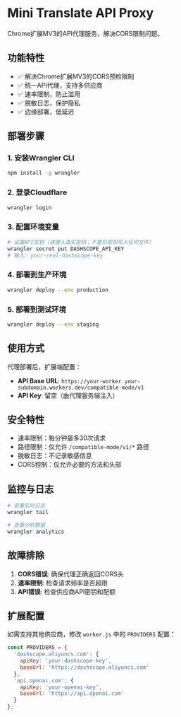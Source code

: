 # Mini Translate API Proxy

Chrome扩展MV3的API代理服务，解决CORS限制问题。

## 功能特性

- ✅ 解决Chrome扩展MV3的CORS预检限制
- ✅ 统一API代理，支持多供应商
- ✅ 速率限制，防止滥用
- ✅ 脱敏日志，保护隐私
- ✅ 边缘部署，低延迟

## 部署步骤

### 1. 安装Wrangler CLI

```bash
npm install -g wrangler
```

### 2. 登录Cloudflare

```bash
wrangler login
```

### 3. 配置环境变量

```bash
# 设置API密钥（请键入真实密钥；不要将密钥写入任何文件）
wrangler secret put DASHSCOPE_API_KEY
# 输入: your-real-dashscope-key
```

### 4. 部署到生产环境

```bash
wrangler deploy --env production
```

### 5. 部署到测试环境

```bash
wrangler deploy --env staging
```

## 使用方式

代理部署后，扩展端配置：

- **API Base URL**: `https://your-worker.your-subdomain.workers.dev/compatible-mode/v1`
- **API Key**: 留空（由代理服务端注入）

## 安全特性

- 速率限制：每分钟最多30次请求
- 路径限制：仅允许 `/compatible-mode/v1/*` 路径
- 脱敏日志：不记录敏感信息
- CORS控制：仅允许必要的方法和头部

## 监控与日志

```bash
# 查看实时日志
wrangler tail

# 查看分析数据
wrangler analytics
```

## 故障排除

1. **CORS错误**: 确保代理正确返回CORS头
2. **速率限制**: 检查请求频率是否超限
3. **API错误**: 检查供应商API密钥和配额

## 扩展配置

如需支持其他供应商，修改 `worker.js` 中的 `PROVIDERS` 配置：

```javascript
const PROVIDERS = {
  'dashscope.aliyuncs.com': {
    apiKey: 'your-dashscope-key',
    baseUrl: 'https://dashscope.aliyuncs.com'
  },
  'api.openai.com': {
    apiKey: 'your-openai-key', 
    baseUrl: 'https://api.openai.com'
  }
};
```
